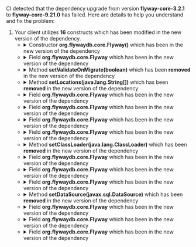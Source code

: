 CI detected that the dependency upgrade from version **flyway-core-3.2.1** to **flyway-core-9.21.0** has failed. Here are details to help you understand and fix the problem:
1. Your client utilizes **16** constructs which has been modified in the new version of the dependency.
   * <details>
        <summary>Constructor <b>org.flywaydb.core.Flyway()</b> which has been <b></b> in the new version of the dependency</summary>
            
        * <details>
          <summary>The failure is identified from the logs generated in the build process. </summary>
          
            *   >[[ERROR] /nem/nis/src/main/java/org/nem/specific/deploy/appconfig/NisAppConfig.java:[108,57] constructor Flyway in class org.flywaydb.core.Flyway cannot be applied to given types;<br>&nbsp;&nbsp;&nbsp;&nbsp;  required: org.flywaydb.core.api.configuration.Configuration
  found: no arguments
  reason: actual and formal argument lists differ in length
](https://github.com/chains-project/breaking-good/actions/runs/8110103454/job/22166641300#step:4:2004)
            *   An error was detected in line 108 which is making use of an outdated API.
             ``` java
             108   new org.flywaydb.core.Flyway();
            ```

          </details>
            
     </details>
   * <details>
        <summary>Field <b>org.flywaydb.core.Flyway</b> which has been <b></b> in the new version of the dependency</summary>
            
        * <details>
          <summary>The failure is identified from the logs generated in the build process. </summary>
          
            *   >[[ERROR] /nem/nis/src/main/java/org/nem/specific/deploy/appconfig/NisAppConfig.java:[111,23] cannot find symbol<br>&nbsp;&nbsp;&nbsp;&nbsp;  symbol:   method setLocations(java.lang.String)
  location: variable flyway of type org.flywaydb.core.Flyway
](https://github.com/chains-project/breaking-good/actions/runs/8110103454/job/22166641300#step:4:2007)
            *   An error was detected in line 111 which is making use of an outdated API.
             ``` java
             111   flyway;
            ```

          </details>
            
     </details>
   * <details>
        <summary>Method <b>setValidateOnMigrate(boolean)</b> which has been <b>removed</b> in the new version of the dependency</summary>
            
        * <details>
          <summary>The failure is identified from the logs generated in the build process. </summary>
          
            *   >[[ERROR] /nem/nis/src/main/java/org/nem/specific/deploy/appconfig/NisAppConfig.java:[112,23] cannot find symbol<br>&nbsp;&nbsp;&nbsp;&nbsp;  symbol:   method setValidateOnMigrate(java.lang.Boolean)
  location: variable flyway of type org.flywaydb.core.Flyway
](https://github.com/chains-project/breaking-good/actions/runs/8110103454/job/22166641300#step:4:2008)
            *   An error was detected in line 112 which is making use of an outdated API.
             ``` java
             112   flyway.setValidateOnMigrate(java.lang.Boolean.valueOf(prop.getProperty("flyway.validate")));
            ```

          </details>
            
        To resolve this issue, there are alternative options available in the new version of the dependency that can replace the incompatible method currently used in the client. You can consider substituting the existing method with one of the following options provided by the new version of the dependency
        ``` java
        void setValidateOnMigrate(Boolean);
        ```
     </details>
   * <details>
        <summary>Method <b>setLocations(java.lang.String[])</b> which has been <b>removed</b> in the new version of the dependency</summary>
            
        * <details>
          <summary>The failure is identified from the logs generated in the build process. </summary>
          
            *   >[[ERROR] /nem/nis/src/main/java/org/nem/specific/deploy/appconfig/NisAppConfig.java:[111,23] cannot find symbol<br>&nbsp;&nbsp;&nbsp;&nbsp;  symbol:   method setLocations(java.lang.String)
  location: variable flyway of type org.flywaydb.core.Flyway
](https://github.com/chains-project/breaking-good/actions/runs/8110103454/job/22166641300#step:4:2007)
            *   An error was detected in line 111 which is making use of an outdated API.
             ``` java
             111   flyway.setLocations(prop.getProperty("flyway.locations"));
            ```

          </details>
            
        To resolve this issue, there are alternative options available in the new version of the dependency that can replace the incompatible method currently used in the client. You can consider substituting the existing method with one of the following options provided by the new version of the dependency
        ``` java
        void setLocations(Location[]);
        ```
     </details>
   * <details>
        <summary>Field <b>org.flywaydb.core.Flyway</b> which has been <b></b> in the new version of the dependency</summary>
            
        * <details>
          <summary>The failure is identified from the logs generated in the build process. </summary>
          
            *   >[[ERROR] /nem/nis/src/main/java/org/nem/specific/deploy/appconfig/NisAppConfig.java:[110,23] cannot find symbol<br>&nbsp;&nbsp;&nbsp;&nbsp;  symbol:   method setClassLoader(java.lang.ClassLoader)
  location: variable flyway of type org.flywaydb.core.Flyway
](https://github.com/chains-project/breaking-good/actions/runs/8110103454/job/22166641300#step:4:2006)
            *   An error was detected in line 110 which is making use of an outdated API.
             ``` java
             110   flyway;
            ```

          </details>
            
     </details>
   * <details>
        <summary>Field <b>org.flywaydb.core.Flyway</b> which has been <b></b> in the new version of the dependency</summary>
            
        * <details>
          <summary>The failure is identified from the logs generated in the build process. </summary>
          
            *   >[[ERROR] /nem/nis/src/main/java/org/nem/specific/deploy/appconfig/NisAppConfig.java:[110,23] cannot find symbol<br>&nbsp;&nbsp;&nbsp;&nbsp;  symbol:   method setClassLoader(java.lang.ClassLoader)
  location: variable flyway of type org.flywaydb.core.Flyway
](https://github.com/chains-project/breaking-good/actions/runs/8110103454/job/22166641300#step:4:2006)
            *   An error was detected in line 110 which is making use of an outdated API.
             ``` java
             110   setClassLoader(java.lang.ClassLoader);
            ```

          </details>
            
     </details>
   * <details>
        <summary>Field <b>org.flywaydb.core.Flyway</b> which has been <b></b> in the new version of the dependency</summary>
            
        * <details>
          <summary>The failure is identified from the logs generated in the build process. </summary>
          
            *   >[[ERROR] /nem/nis/src/main/java/org/nem/specific/deploy/appconfig/NisAppConfig.java:[108,57] constructor Flyway in class org.flywaydb.core.Flyway cannot be applied to given types;<br>&nbsp;&nbsp;&nbsp;&nbsp;  required: org.flywaydb.core.api.configuration.Configuration
  found: no arguments
  reason: actual and formal argument lists differ in length
](https://github.com/chains-project/breaking-good/actions/runs/8110103454/job/22166641300#step:4:2004)
            *   An error was detected in line 108 which is making use of an outdated API.
             ``` java
             108   new org.flywaydb.core.Flyway();
            ```

          </details>
            
     </details>
   * <details>
        <summary>Field <b>org.flywaydb.core.Flyway</b> which has been <b></b> in the new version of the dependency</summary>
            
        * <details>
          <summary>The failure is identified from the logs generated in the build process. </summary>
          
            *   >[[ERROR] /nem/nis/src/main/java/org/nem/specific/deploy/appconfig/NisAppConfig.java:[112,23] cannot find symbol<br>&nbsp;&nbsp;&nbsp;&nbsp;  symbol:   method setValidateOnMigrate(java.lang.Boolean)
  location: variable flyway of type org.flywaydb.core.Flyway
](https://github.com/chains-project/breaking-good/actions/runs/8110103454/job/22166641300#step:4:2008)
            *   An error was detected in line 112 which is making use of an outdated API.
             ``` java
             112   setValidateOnMigrate(boolean);
            ```

          </details>
            
     </details>
   * <details>
        <summary>Method <b>setClassLoader(java.lang.ClassLoader)</b> which has been <b>removed</b> in the new version of the dependency</summary>
            
        * <details>
          <summary>The failure is identified from the logs generated in the build process. </summary>
          
            *   >[[ERROR] /nem/nis/src/main/java/org/nem/specific/deploy/appconfig/NisAppConfig.java:[110,23] cannot find symbol<br>&nbsp;&nbsp;&nbsp;&nbsp;  symbol:   method setClassLoader(java.lang.ClassLoader)
  location: variable flyway of type org.flywaydb.core.Flyway
](https://github.com/chains-project/breaking-good/actions/runs/8110103454/job/22166641300#step:4:2006)
            *   An error was detected in line 110 which is making use of an outdated API.
             ``` java
             110   flyway.setClassLoader(org.nem.specific.deploy.appconfig.NisAppConfig.class.getClassLoader());
            ```

          </details>
            
        To resolve this issue, there are alternative options available in the new version of the dependency that can replace the incompatible method currently used in the client. You can consider substituting the existing method with one of the following options provided by the new version of the dependency
        ``` java
        void setClassLoader(ClassLoader);
        ```
     </details>
   * <details>
        <summary>Field <b>org.flywaydb.core.Flyway</b> which has been <b></b> in the new version of the dependency</summary>
            
        * <details>
          <summary>The failure is identified from the logs generated in the build process. </summary>
          
            *   >[[ERROR] /nem/nis/src/main/java/org/nem/specific/deploy/appconfig/NisAppConfig.java:[108,57] constructor Flyway in class org.flywaydb.core.Flyway cannot be applied to given types;<br>&nbsp;&nbsp;&nbsp;&nbsp;  required: org.flywaydb.core.api.configuration.Configuration
  found: no arguments
  reason: actual and formal argument lists differ in length
](https://github.com/chains-project/breaking-good/actions/runs/8110103454/job/22166641300#step:4:2004)
            *   An error was detected in line 108 which is making use of an outdated API.
             ``` java
             108   new org.flywaydb.core.Flyway();
            ```

          </details>
            
     </details>
   * <details>
        <summary>Field <b>org.flywaydb.core.Flyway</b> which has been <b></b> in the new version of the dependency</summary>
            
        * <details>
          <summary>The failure is identified from the logs generated in the build process. </summary>
          
            *   >[[ERROR] /nem/nis/src/main/java/org/nem/specific/deploy/appconfig/NisAppConfig.java:[109,23] cannot find symbol<br>&nbsp;&nbsp;&nbsp;&nbsp;  symbol:   method setDataSource(javax.sql.DataSource)
  location: variable flyway of type org.flywaydb.core.Flyway
](https://github.com/chains-project/breaking-good/actions/runs/8110103454/job/22166641300#step:4:2005)
            *   An error was detected in line 109 which is making use of an outdated API.
             ``` java
             109   flyway;
            ```

          </details>
            
     </details>
   * <details>
        <summary>Field <b>org.flywaydb.core.Flyway</b> which has been <b></b> in the new version of the dependency</summary>
            
        * <details>
          <summary>The failure is identified from the logs generated in the build process. </summary>
          
            *   >[[ERROR] /nem/nis/src/main/java/org/nem/specific/deploy/appconfig/NisAppConfig.java:[108,57] constructor Flyway in class org.flywaydb.core.Flyway cannot be applied to given types;<br>&nbsp;&nbsp;&nbsp;&nbsp;  required: org.flywaydb.core.api.configuration.Configuration
  found: no arguments
  reason: actual and formal argument lists differ in length
](https://github.com/chains-project/breaking-good/actions/runs/8110103454/job/22166641300#step:4:2004)
            *   An error was detected in line 108 which is making use of an outdated API.
             ``` java
             108   final org.flywaydb.core.Flyway flyway = new org.flywaydb.core.Flyway();
            ```

          </details>
            
     </details>
   * <details>
        <summary>Method <b>setDataSource(javax.sql.DataSource)</b> which has been <b>removed</b> in the new version of the dependency</summary>
            
        * <details>
          <summary>The failure is identified from the logs generated in the build process. </summary>
          
            *   >[[ERROR] /nem/nis/src/main/java/org/nem/specific/deploy/appconfig/NisAppConfig.java:[109,23] cannot find symbol<br>&nbsp;&nbsp;&nbsp;&nbsp;  symbol:   method setDataSource(javax.sql.DataSource)
  location: variable flyway of type org.flywaydb.core.Flyway
](https://github.com/chains-project/breaking-good/actions/runs/8110103454/job/22166641300#step:4:2005)
            *   An error was detected in line 109 which is making use of an outdated API.
             ``` java
             109   flyway.setDataSource(this.dataSource());
            ```

          </details>
            
        To resolve this issue, there are alternative options available in the new version of the dependency that can replace the incompatible method currently used in the client. You can consider substituting the existing method with one of the following options provided by the new version of the dependency
        ``` java
        void setDataSource(String,String,String);
        ```
     </details>
   * <details>
        <summary>Field <b>org.flywaydb.core.Flyway</b> which has been <b></b> in the new version of the dependency</summary>
            
        * <details>
          <summary>The failure is identified from the logs generated in the build process. </summary>
          
            *   >[[ERROR] /nem/nis/src/main/java/org/nem/specific/deploy/appconfig/NisAppConfig.java:[111,23] cannot find symbol<br>&nbsp;&nbsp;&nbsp;&nbsp;  symbol:   method setLocations(java.lang.String)
  location: variable flyway of type org.flywaydb.core.Flyway
](https://github.com/chains-project/breaking-good/actions/runs/8110103454/job/22166641300#step:4:2007)
            *   An error was detected in line 111 which is making use of an outdated API.
             ``` java
             111   setLocations(java.lang.String[]);
            ```

          </details>
            
     </details>
   * <details>
        <summary>Field <b>org.flywaydb.core.Flyway</b> which has been <b></b> in the new version of the dependency</summary>
            
        * <details>
          <summary>The failure is identified from the logs generated in the build process. </summary>
          
            *   >[[ERROR] /nem/nis/src/main/java/org/nem/specific/deploy/appconfig/NisAppConfig.java:[109,23] cannot find symbol<br>&nbsp;&nbsp;&nbsp;&nbsp;  symbol:   method setDataSource(javax.sql.DataSource)
  location: variable flyway of type org.flywaydb.core.Flyway
](https://github.com/chains-project/breaking-good/actions/runs/8110103454/job/22166641300#step:4:2005)
            *   An error was detected in line 109 which is making use of an outdated API.
             ``` java
             109   setDataSource(javax.sql.DataSource);
            ```

          </details>
            
     </details>
   * <details>
        <summary>Field <b>org.flywaydb.core.Flyway</b> which has been <b></b> in the new version of the dependency</summary>
            
        * <details>
          <summary>The failure is identified from the logs generated in the build process. </summary>
          
            *   >[[ERROR] /nem/nis/src/main/java/org/nem/specific/deploy/appconfig/NisAppConfig.java:[112,23] cannot find symbol<br>&nbsp;&nbsp;&nbsp;&nbsp;  symbol:   method setValidateOnMigrate(java.lang.Boolean)
  location: variable flyway of type org.flywaydb.core.Flyway
](https://github.com/chains-project/breaking-good/actions/runs/8110103454/job/22166641300#step:4:2008)
            *   An error was detected in line 112 which is making use of an outdated API.
             ``` java
             112   flyway;
            ```

          </details>
            
     </details>


